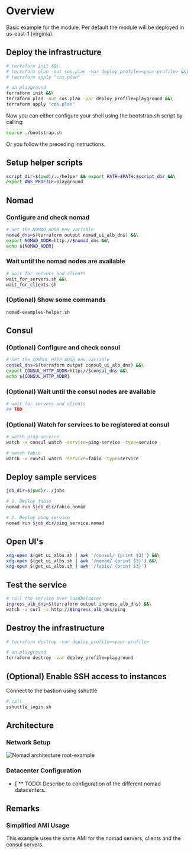 # Overview

Basic example for the module.
Per default the module will be deployed in us-east-1 (virginia).

## Deploy the infrastructure

```bash
# terraform init &&\
# terraform plan -out cos.plan -var deploy_profile=<your-profile> &&\
# terraform apply "cos.plan"

# on playground
terraform init &&\
terraform plan -out cos.plan -var deploy_profile=playground &&\
terraform apply "cos.plan"
```

Now you can either configure your shell using the bootstrap.sh script by calling:

```bash
source ./bootstrap.sh
```

Or you follow the preceding instructions.


## Setup helper scripts

```bash
script_dir=$(pwd)/../helper && export PATH=$PATH:$script_dir &&\
export AWS_PROFILE=playground
```

## Nomad

### Configure and check nomad

```bash
# Set the NOMAD_ADDR env variable
nomad_dns=$(terraform output nomad_ui_alb_dns) &&\
export NOMAD_ADDR=http://$nomad_dns &&\
echo ${NOMAD_ADDR}
```

### Wait until the nomad nodes are available

```bash
# wait for servers and clients
wait_for_servers.sh &&\
wait_for_clients.sh
```

### (Optional) Show some commands

```bash
nomad-examples-helper.sh
```

## Consul

### (Optional) Configure and check consul

```bash
# Set the CONSUL_HTTP_ADDR env variable
consul_dns=$(terraform output consul_ui_alb_dns) &&\
export CONSUL_HTTP_ADDR=http://$consul_dns &&\
echo ${CONSUL_HTTP_ADDR}
```

### (Optional) Wait until the consul nodes are available

```bash
# wait for servers and clients
## TBD
```

### (Optional) Watch for services to be registered at consul

```bash
# watch ping-service
watch -x consul watch -service=ping-service -type=service

# watch fabio
watch -x consul watch -service=fabio -type=service
```

## Deploy sample services

```bash
job_dir=$(pwd)/../jobs

# 1. Deploy fabio
nomad run $job_dir/fabio.nomad

# 2. Deploy ping_service
nomad run $job_dir/ping_service.nomad
```

## Open UI's

```bash
xdg-open $(get_ui_albs.sh | awk '/consul/ {print $3}') &&\
xdg-open $(get_ui_albs.sh | awk '/nomad/ {print $3}') &&\
xdg-open $(get_ui_albs.sh | awk '/fabio/ {print $3}')
```

## Test the service

```bash
# call the service over loadbalancer
ingress_alb_dns=$(terraform output ingress_alb_dns) &&\
watch -x curl -s http://$ingress_alb_dns/ping
```

## Destroy the infrastructure

```bash
# terraform destroy -var deploy_profile=<your-profile>

# on playground
terraform destroy -var deploy_profile=playground
```

## (Optional) Enable SSH access to instances

Connect to the bastion using sshuttle

```bash
# call
sshuttle_login.sh
```

## Architecture

### Network Setup

![Nomad architecture root-example](https://raw.githubusercontent.com/MatthiasScholz/cos/master/_docs/architecture-root-example.png)

### Datacenter Configuration

* [ ** TODO: Describe to configuration of the different nomad datacenters.


## Remarks

### Simplified AMI Usage

This example uses the same AMI for the nomad servers, clients and the consul servers.
